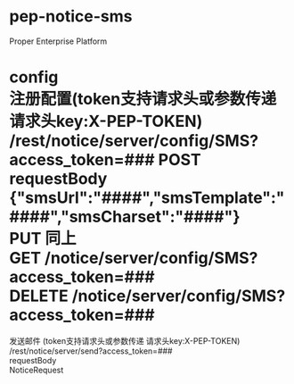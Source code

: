 pep-notice-sms
==============
Proper Enterprise Platform

config  
注册配置(token支持请求头或参数传递 请求头key:X-PEP-TOKEN)    
/rest/notice/server/config/SMS?access_token=###
POST  
requestBody  
{"smsUrl":"####","smsTemplate":"####","smsCharset":"####"}  
PUT  同上  
GET  /notice/server/config/SMS?access_token=###  
DELETE  /notice/server/config/SMS?access_token=###  
==================================================================================================  

发送邮件 (token支持请求头或参数传递 请求头key:X-PEP-TOKEN)  
/rest/notice/server/send?access_token=###  
requestBody  
NoticeRequest  

